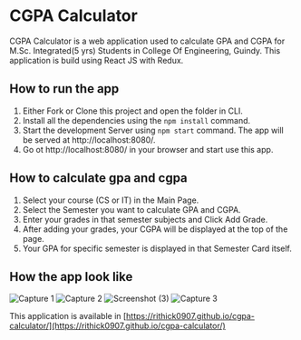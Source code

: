 # CGPA Calculator

CGPA Calculator is a web application used to calculate GPA and CGPA for M.Sc. Integrated(5 yrs) Students in College Of Engineering, Guindy. This application is build using React JS with Redux.

## How to run the app
1. Either Fork or Clone this project and open the folder in CLI.
2. Install all the dependencies using the `npm install` command.
3. Start the development Server using `npm start` command. The app will be served at http://localhost:8080/.
4. Go ot  http://localhost:8080/ in your browser and start use this app.

## How to calculate gpa and cgpa
1. Select your course (CS or IT) in the Main Page.
2. Select the Semester you want to calculate GPA and CGPA.
3. Enter your grades in that semester subjects and Click Add Grade.
4. After adding your grades, your CGPA will be displayed at the top of the page.
5. Your GPA for specific semester is displayed in that Semester Card itself.

## How the app look like
![Capture 1](https://user-images.githubusercontent.com/49742736/121368186-81633680-c958-11eb-96f4-63beae86aa2c.PNG)
![Capture 2](https://user-images.githubusercontent.com/49742736/121368279-950e9d00-c958-11eb-8de4-47d3b7683481.PNG)
![Screenshot (3)](https://user-images.githubusercontent.com/49742736/121368431-b2436b80-c958-11eb-9d3b-a8cc1ce6ec9f.png)
![Capture 3](https://user-images.githubusercontent.com/49742736/121368528-c2f3e180-c958-11eb-907e-a43a2ceaf2aa.PNG)


This application is available in [https://rithick0907.github.io/cgpa-calculator/](https://rithick0907.github.io/cgpa-calculator/)
